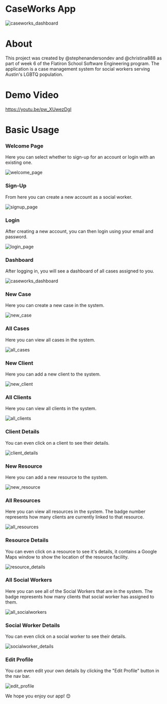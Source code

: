 CaseWorks App 
========================

![caseworks_dashboard](https://github.com/stephenandersondev/caseworks-app/blob/master/app/assets/images/dashboard.png?raw=true)

# About

This project was created by @stephenandersondev and @christina888 as part of week 6 of the Flatiron School Software Engineering program. The application is a case management system for social workers serving Austin's LGBTQ population. 

# Demo Video
https://youtu.be/pw_XUwezDgI

# Basic Usage

### Welcome Page
Here you can select whether to sign-up for an account or login with an existing one.

![welcome_page](https://github.com/stephenandersondev/caseworks-app/blob/master/app/assets/images/welcome.png?raw=true)

### Sign-Up
From here you can create a new account as a social worker.

![signup_page](https://github.com/stephenandersondev/caseworks-app/blob/master/app/assets/images/signup.png?raw=true)

### Login
After creating a new account, you can then login using your email and password.

![login_page](https://github.com/stephenandersondev/caseworks-app/blob/master/app/assets/images/login.png?raw=true)

### Dashboard
After logging in, you will see a dashboard of all cases assigned to you.

![caseworks_dashboard](https://github.com/stephenandersondev/caseworks-app/blob/master/app/assets/images/dashboard.png?raw=true)

### New Case
Here you can create a new case in the system.

![new_case](https://github.com/stephenandersondev/caseworks-app/blob/master/app/assets/images/new_case.png?raw=true)

### All Cases
Here you can view all cases in the system.

![all_cases](https://github.com/stephenandersondev/caseworks-app/blob/master/app/assets/images/all_cases.png?raw=true)

### New Client
Here you can add a new client to the system.

![new_client](https://github.com/stephenandersondev/caseworks-app/blob/master/app/assets/images/new_client.png?raw=true)

### All Clients
Here you can view all clients in the system.

![all_clients](https://github.com/stephenandersondev/caseworks-app/blob/master/app/assets/images/all_clients.png?raw=true)

### Client Details
You can even click on a client to see their details.

![client_details](https://github.com/stephenandersondev/caseworks-app/blob/master/app/assets/images/client_details.png?raw=true)

### New Resource
Here you can add a new resource to the system.

![new_resource](https://github.com/stephenandersondev/caseworks-app/blob/master/app/assets/images/new_resource.png?raw=true)

### All Resources
Here you can view all resources in the system. The badge number represents how many clients are currently linked to that resource.

![all_resources](https://github.com/stephenandersondev/caseworks-app/blob/master/app/assets/images/all_resources.png?raw=true)

### Resource Details
You can even click on a resource to see it's details, it contains a Google Maps window to show the location of the resource facility.

![resource_details](https://github.com/stephenandersondev/caseworks-app/blob/master/app/assets/images/resource_details.png?raw=true)

### All Social Workers
Here you can see all of the Social Workers that are in the system. The badge represents how many clients that social worker has assigned to them.

![all_socialworkers](https://github.com/stephenandersondev/caseworks-app/blob/master/app/assets/images/all_social_workers.png?raw=true)

### Social Worker Details
You can even click on a social worker to see their details.

![socialworker_details](https://github.com/stephenandersondev/caseworks-app/blob/master/app/assets/images/social_worker_details.png?raw=true)

### Edit Profile
You can even edit your own details by clicking the "Edit Profile" button in the nav bar.

![edit_profile](https://github.com/stephenandersondev/caseworks-app/blob/master/app/assets/images/edit_profile.png?raw=true)

We hope you enjoy our app! 😊